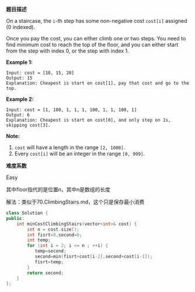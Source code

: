 **题目描述**   

On a staircase, the `i`-th step has some non-negative cost `cost[i]` assigned (0 indexed).

Once you pay the cost, you can either climb one or two steps. You need to find minimum cost to reach the top of the floor, and you can either start from the step with index 0, or the step with index 1.

**Example 1:**

```
Input: cost = [10, 15, 20]
Output: 15
Explanation: Cheapest is start on cost[1], pay that cost and go to the top.
```



**Example 2:**

```
Input: cost = [1, 100, 1, 1, 1, 100, 1, 1, 100, 1]
Output: 6
Explanation: Cheapest is start on cost[0], and only step on 1s, skipping cost[3].
```



**Note:**

1. `cost` will have a length in the range `[2, 1000]`.
2. Every `cost[i]` will be an integer in the range `[0, 999]`.

**难度系数**  

Easy

其中floor指代的是位置n，其中n是数组的长度

解法：类似于70.ClimbingStairs.md，这个只是保存最小消费

```c++
class Solution {
public:
    int minCostClimbingStairs(vector<int>& cost) {
        int n = cost.size();
        int fisrt=0,second=0;
        int temp;
        for (int i = 2; i <= n ; ++i) {
           temp=second;
           second=min(fisrt+cost[i-2],second+cost[i-1]);
           fisrt=temp;            
        }
        return second;
    }
};
```